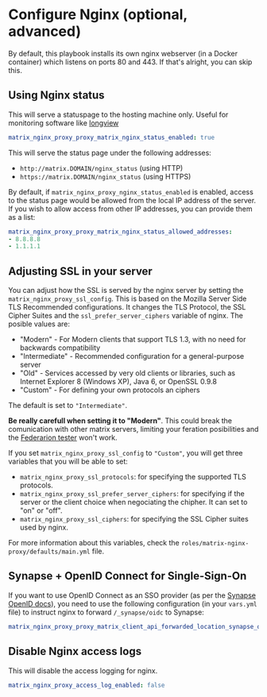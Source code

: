 # Configure Nginx (optional, advanced)

By default, this playbook installs its own nginx webserver (in a Docker container) which listens on ports 80 and 443.
If that's alright, you can skip this.


## Using Nginx status

This will serve a statuspage to the hosting machine only. Useful for monitoring software like [longview](https://www.linode.com/docs/platform/longview/longview-app-for-nginx/)

```yaml
matrix_nginx_proxy_proxy_matrix_nginx_status_enabled: true
```

This will serve the status page under the following addresses:
- `http://matrix.DOMAIN/nginx_status` (using HTTP)
- `https://matrix.DOMAIN/nginx_status` (using HTTPS)

By default, if ```matrix_nginx_proxy_nginx_status_enabled``` is enabled, access to the status page would be allowed from the local IP address of the server. If you wish to allow access from other IP addresses, you can provide them as a list:

```yaml
matrix_nginx_proxy_proxy_matrix_nginx_status_allowed_addresses:
- 8.8.8.8
- 1.1.1.1
```

## Adjusting SSL in your server

You can adjust how the SSL is served by the nginx server by setting the `matrix_nginx_proxy_ssl_config`. This is based on the Mozilla Server Side TLS
Recommended configurations. It changes the TLS Protocol, the SSL Cipher Suites and the `ssl_prefer_server_ciphers` variable of nginx.
The posible values are:

- "Modern" - For Modern clients that support TLS 1.3, with no need for backwards compatibility
- "Intermediate" - Recommended configuration for a general-purpose server
- "Old" - Services accessed by very old clients or libraries, such as Internet Explorer 8 (Windows XP), Java 6, or OpenSSL 0.9.8
- "Custom" - For defining your own protocols an ciphers

The default is set to `"Intermediate"`.

**Be really carefull when setting it to "Modern"**. This could break the comunication with other matrix servers, limiting your feration posibilities and the
[Federarion tester](https://federationtester.matrix.org/) won't work.

If you set `matrix_nginx_proxy_ssl_config` to `"Custom"`, you will get three variables that you will be able to set:

- `matrix_nginx_proxy_ssl_protocols`: for specifying the supported TLS protocols.
- `matrix_nginx_proxy_ssl_prefer_server_ciphers`: for specifying if the server or the client choice when negociating the chipher. It can set to "on" or "off".
- `matrix_nginx_proxy_ssl_ciphers`: for specifying the SSL Cipher suites used by nginx.

For more information about this variables, check the `roles/matrix-nginx-proxy/defaults/main.yml` file.

## Synapse + OpenID Connect for Single-Sign-On

If you want to use OpenID Connect as an SSO provider (as per the [Synapse OpenID docs](https://github.com/matrix-org/synapse/blob/develop/docs/openid.md)), you need to use the following configuration (in your `vars.yml` file) to instruct nginx to forward `/_synapse/oidc` to Synapse:

```yaml
matrix_nginx_proxy_proxy_matrix_client_api_forwarded_location_synapse_oidc_api_enabled: true
```

## Disable Nginx access logs

This will disable the access logging for nginx.

```yaml
matrix_nginx_proxy_access_log_enabled: false
```
